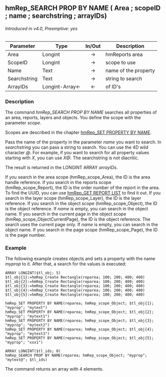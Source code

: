 ## hmRep_SEARCH PROP BY NAME ( Area ; scopeID ; name ; searchstring ; arrayIDs)
###### Introduced in v4.0, Preemptive: yes

|Parameter|Type|In/Out|Description
|---|---|:---:|---
|Area|Longint|→|hmReports area
|ScopeID|Longint|→|scope to use
|Name|Text|→|name of the property
|Searchstring|Text|→|string to search
|ArrayIDs|Longint-Array<-|←|of ID's

### Description
The command *hmRep_SEARCH PROP BY NAME* searches all properties of an area, reports, layers and objects. You define the scope with the parameter *scope*.

Scopes are described in the chapter [hmRep_SET PROPERTY BY NAME](hmRep_SetPropertyByName.md).

Pass the name of the property in the parameter *name* you want to search. In *searchstring* you can pass a string to search. You can use the 4D wild character *@*. For example, if you want to search for all property values starting with *X*, you can use *X@*. The searchstring is not diacritic.

The result is returned in the LONGINT ARRAY *arrayIDs*.

If you search in the area scope (hmRep_scope_Area), the ID is the area handle reference.
If you search in the reports scope (hmRep_scope_Report), the ID is the order number of the report in the area. To find the UUID, you can use [hmRep_GET REPORT LIST](../Areas/hmRep_GetReportList.md) to find it out.
If you search in the layer scope (hmRep_scope_Layer), the ID is the layer reference.
If you search in the object scope (hmRep_scope_Object), the ID is the object reference. If *name* is empty, you can search in the object name.
If you search in the current page in the object scope (hmRep_scope_ObjectCurrentPage), the ID is the object reference. The search uses the current page only. If *name* is empty, you can search in the object name.
If you search in the page scope (hmRep_scope_Page), the ID is the page number.

### Example
The following example creates objects and sets a property with the name *myprop* to it. After that, a search for the values is executed:

```4d
ARRAY LONGINT($tl_obj; 5)
$tl_obj{1}:=hmRep_Create Rectangle(reparea; 100; 200; 400; 400)
$tl_obj{2}:=hmRep_Create Rectangle(reparea; 100; 200; 400; 400)
$tl_obj{3}:=hmRep_Create Rectangle(reparea; 100; 200; 400; 400)
$tl_obj{4}:=hmRep_Create Rectangle(reparea; 100; 200; 400; 400)
$tl_obj{5}:=hmRep_Create Rectangle(reparea; 100; 200; 400; 400)

hmRep_SET PROPERTY BY NAME(reparea; hmRep_scope_Object; $tl_obj{1}; "myprop"; "mytext")
hmRep_SET PROPERTY BY NAME(reparea; hmRep_scope_Object; $tl_obj{2}; "myprop"; "mytext1")
hmRep_SET PROPERTY BY NAME(reparea; hmRep_scope_Object; $tl_obj{3}; "myprop"; "mytext2")
hmRep_SET PROPERTY BY NAME(reparea; hmRep_scope_Object; $tl_obj{4}; "myprop"; "mytext3")
hmRep_SET PROPERTY BY NAME(reparea; hmRep_scope_Object; $tl_obj{5}; "myprop"; "xxx1")

ARRAY LONGINT($tl_ids; 0)
hmRep_SEARCH PROP BY NAME(reparea; hmRep_scope_Object; "myprop"; "mytext@"; $tl_ids)
```
The command returns an array with 4 elements.
